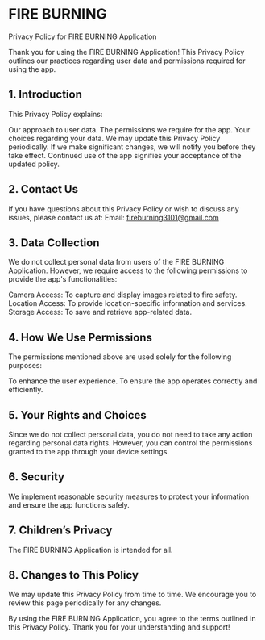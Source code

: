 # FIRE BURNING
Privacy Policy for FIRE BURNING Application

Thank you for using the FIRE BURNING Application! This Privacy Policy outlines our practices regarding user data and permissions required for using the app.

## 1. Introduction
This Privacy Policy explains:

Our approach to user data.
The permissions we require for the app.
Your choices regarding your data.
We may update this Privacy Policy periodically. If we make significant changes, we will notify you before they take effect. Continued use of the app signifies your acceptance of the updated policy.

## 2. Contact Us
If you have questions about this Privacy Policy or wish to discuss any issues, please contact us at:
Email: fireburning3101@gmail.com

## 3. Data Collection
We do not collect personal data from users of the FIRE BURNING Application. However, we require access to the following permissions to provide the app's functionalities:

Camera Access: To capture and display images related to fire safety.
Location Access: To provide location-specific information and services.
Storage Access: To save and retrieve app-related data.

## 4. How We Use Permissions
The permissions mentioned above are used solely for the following purposes:

To enhance the user experience.
To ensure the app operates correctly and efficiently.

## 5. Your Rights and Choices
Since we do not collect personal data, you do not need to take any action regarding personal data rights. However, you can control the permissions granted to the app through your device settings.

## 6. Security
We implement reasonable security measures to protect your information and ensure the app functions safely.

## 7. Children’s Privacy
The FIRE BURNING Application is intended for all.

## 8. Changes to This Policy
We may update this Privacy Policy from time to time. We encourage you to review this page periodically for any changes.

By using the FIRE BURNING Application, you agree to the terms outlined in this Privacy Policy. Thank you for your understanding and support!
